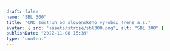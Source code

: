 ```yaml
---
draft: false
name: "SBL 300"
title: "CNC sústruh od slovenského výrobcu Trens a.s."
avatar: { src: "assets/stroje/sbl300.png", alt: "SBL 300" }
publishDate: "2022-11-08 15:39"
type: "content"
---
```

